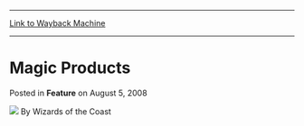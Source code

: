 
---
[Link to Wayback Machine](https://web.archive.org/web/20220705131139/https://magic.wizards.com/en/articles/archive/feature/magic-products-2008-08-05)

[_metadata_:wayback_url]:- "https://magic.wizards.com/en/articles/archive/feature/magic-products-2008-08-05"
[_metadata_:wayback_raw_url]:- "https://web.archive.org/web/20220705131139id_/https://magic.wizards.com/en/articles/archive/feature/magic-products-2008-08-05"
[_metadata_:wayback_capture_timestamp]:- "2022-07-05 13:11:39+00:00"
[_metadata_:generator]:- "Drupal 7 (http://drupal.org)"
[_metadata_:publish_date]:- "2008-08-05"
---


Magic Products
==============



 Posted in **Feature**
 on August 5, 2008 






![](https://media.magic.wizards.com/styles/auth_small/public/images/person/wizards_author.jpg)
By Wizards of the Coast























